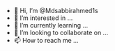 - 👋 Hi, I’m @Mdsabbirahmed1s
- 👀 I’m interested in ...
- 🌱 I’m currently learning ...
- 💞️ I’m looking to collaborate on ...
- 📫 How to reach me ...

<!---
Mdsabbirahmed1s/Mdsabbirahmed1s is a ✨ special ✨ repository because its `README.md` (this file) appears on your GitHub profile.
You can click the Preview link to take a look at your changes.
-->
